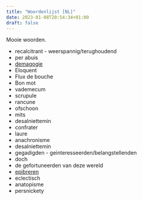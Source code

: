 ```yaml
---
title: "Woordenlijst [NL]"
date: 2023-01-08T20:54:34+01:00
draft: false
---
```


Mooie woorden.

- recalcitrant - weerspannig/terughoudend
- per abuis
- [demagogie](https://nl.m.wikipedia.org/wiki/Demagogie)
- Eloquent
- Flux de bouche
- Bon mot
- vademecum
- scrupule
- rancune
- ofschoon
- mits
- desalniettemin
- confrater
- laure
- anachronisme
- desalniettemin
- gegadigden - geinteresseerden/belangstellenden
- doch
- de gefortuneerden van deze wereld
- [epibreren](https://nl.wikipedia.org/wiki/Epibreren)
- eclectisch
- anatopisme
- persnickety
